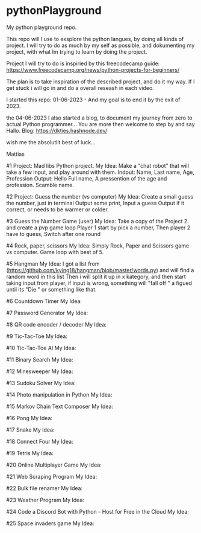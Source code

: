# pythonPlayground

My python playground repo.

This repo will I use to exsplore the python langues, by doing all kinds of project.
I will try to do as much by my self as possible, and dokumenting my project, with what Im trying to learn by doing the project.

Project I will try to do is inspiried by this freecodecamp guide: https://www.freecodecamp.org/news/python-projects-for-beginners/

The plan is to take inspiration of the described project, and do it my way. If I get stuck i will go in and do a overall reseash in each video.

I started this repo: 01-06-2023 - And my goal is to end it by the exit of 2023.

the 04-06-2023 I also started a blog, to document my journey from zero to actual Python programmer... You are more then welcome to step by and say Hallo.
Blog: https://dkties.hashnode.dev/

wish me the absolutlit best of luck...

Mattias

#1 Project: Mad libs Python project.
My Idea:
Make a "chat robot" that will take a few input, and play around with them.
Indput: Name, Last name, Age, Profession
Output: Hello Full name, A pressention of the age and profession. Scamble name.

#2 Project: Guess the number (vs computer)
My Idea:
Create a small guess the number, just in terminal
Output some print,
Input a guess
Output if it correct, or needs to be warmer or colder.

#3 Guess the Number Game (user)
My Idea: Take a copy of the Project 2. and create a pvp game loop
Player 1 start by pick a number, Then player 2 have to guess,
Switch after one round

#4 Rock, paper, scissors
My Idea: Simply Rock, Paper and Scissors game vs computer.
Game loop with best of 5.

#5 Hangman
My Idea: I got a list from (https://github.com/kying18/hangman/blob/master/words.py) and will find a random word in this list
Then i will split it up in x kategory, and then start taking input from player, if input is wrong, something will "fall off " a figued until its "Die " or something like that.

#6 Countdown Timer
My Idea:

#7 Password Generator
My Idea:

#8 QR code encoder / decoder
My Idea:

#9 Tic-Tac-Toe
My Idea:

#10 Tic-Tac-Toe AI
My Idea:

#11 Binary Search
My Idea:

#12 Minesweeper
My Idea:

#13 Sudoku Solver
My Idea:

#14 Photo manipulation in Python
My Idea:

#15 Markov Chain Text Composer
My Idea:

#16 Pong
My Idea:

#17 Snake
My Idea:

#18 Connect Four
My Idea:

#19 Tetris
My Idea:

#20 Online Multiplayer Game
My Idea:

#21 Web Scraping Program
My Idea:

#22 Bulk file renamer
My Idea:

#23 Weather Program
My Idea:

#24 Code a Discord Bot with Python - Host for Free in the Cloud
My Idea:

#25 Space invaders game
My Idea:
